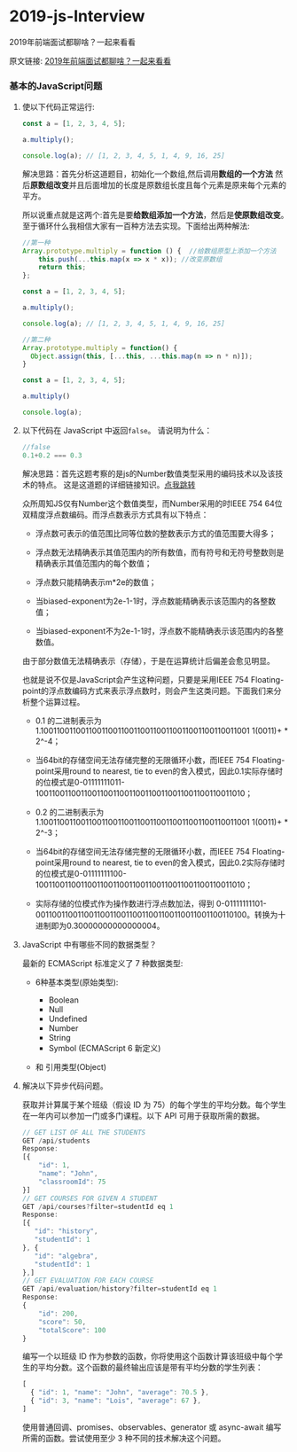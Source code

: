 # 2019-js-Interview

2019年前端面试都聊啥？一起来看看

原文链接: [2019年前端面试都聊啥？一起来看看](https://juejin.im/post/5bf5610be51d452a1353b08d)

### 基本的JavaScript问题

1. 使以下代码正常运行:
    ```javascript
    const a = [1, 2, 3, 4, 5];

    a.multiply();

    console.log(a); // [1, 2, 3, 4, 5, 1, 4, 9, 16, 25]
    ```

    解决思路：首先分析这道题目，初始化一个数组,然后调用**数组的一个方法** 然后**原数组改变**并且后面增加的长度是原数组长度且每个元素是原来每个元素的平方。

    所以说重点就是这两个:首先是要**给数组添加一个方法**，然后是**使原数组改变**。至于循环什么我相信大家有一百种方法去实现。下面给出两种解法:

    ```javascript
    //第一种
    Array.prototype.multiply = function () {  //给数组原型上添加一个方法
        this.push(...this.map(x => x * x)); //改变原数组
        return this;
    };

    const a = [1, 2, 3, 4, 5];

    a.multiply();

    console.log(a); // [1, 2, 3, 4, 5, 1, 4, 9, 16, 25]

    //第二种
    Array.prototype.multiply = function() {
      Object.assign(this, [...this, ...this.map(n => n * n)]);
    }

    const a = [1, 2, 3, 4, 5];

    a.multiply()

    console.log(a);
    ```

2. 以下代码在 JavaScript 中返回`false`。 请说明为什么：

    ```javascript
    //false
    0.1+0.2 === 0.3
    ```
    
    解决思路：首先这题考察的是js的Number数值类型采用的编码技术以及该技术的特点。
    这是这道题的详细链接知识。[点我跳转](https://www.cnblogs.com/fsjohnhuang/p/5115672.html)

    众所周知JS仅有Number这个数值类型，而Number采用的时IEEE 754 64位双精度浮点数编码。而浮点数表示方式具有以下特点：

      * 浮点数可表示的值范围比同等位数的整数表示方式的值范围要大得多；

      * 浮点数无法精确表示其值范围内的所有数值，而有符号和无符号整数则是精确表示其值范围内的每个数值；

      * 浮点数只能精确表示m*2e的数值；

      * 当biased-exponent为2e-1-1时，浮点数能精确表示该范围内的各整数值；

      * 当biased-exponent不为2e-1-1时，浮点数不能精确表示该范围内的各整数值。

    由于部分数值无法精确表示（存储），于是在运算统计后偏差会愈见明显。

    也就是说不仅是JavaScript会产生这种问题，只要是采用IEEE 754 Floating-point的浮点数编码方式来表示浮点数时，则会产生这类问题。下面我们来分析整个运算过程。

      * 0.1 的二进制表示为 1.1001100110011001100110011001100110011001100110011001 1(0011)+ * 2^-4；

      * 当64bit的存储空间无法存储完整的无限循环小数，而IEEE 754 Floating-point采用round to nearest, tie to even的舍入模式，因此0.1实际存储时的位模式是0-01111111011-1001100110011001100110011001100110011001100110011010；

      * 0.2 的二进制表示为 1.1001100110011001100110011001100110011001100110011001 1(0011)+ * 2^-3；

      * 当64bit的存储空间无法存储完整的无限循环小数，而IEEE 754 Floating-point采用round to nearest, tie to even的舍入模式，因此0.2实际存储时的位模式是0-01111111100-1001100110011001100110011001100110011001100110011010；

      * 实际存储的位模式作为操作数进行浮点数加法，得到 0-01111111101-0011001100110011001100110011001100110011001100110100。转换为十进制即为0.30000000000000004。


3. JavaScript 中有哪些不同的数据类型？

    最新的 ECMAScript 标准定义了 7 种数据类型:
    
      * 6种基本类型(原始类型):
           - Boolean
           - Null
           - Undefined
           - Number
           - String
           - Symbol (ECMAScript 6 新定义)
           
      * 和 引用类型(Object)    
      

4. 解决以下异步代码问题。

    获取并计算属于某个班级（假设 ID 为 75）的每个学生的平均分数。每个学生在一年内可以参加一门或多门课程。以下 API 可用于获取所需的数据。
    
    ```javascript
    // GET LIST OF ALL THE STUDENTS
    GET /api/students
    Response:
    [{
        "id": 1,
        "name": "John",
        "classroomId": 75
    }]
    // GET COURSES FOR GIVEN A STUDENT
    GET /api/courses?filter=studentId eq 1
    Response:
    [{
       "id": "history",
       "studentId": 1
    }, {
       "id": "algebra",
       "studentId": 1
    },]
    // GET EVALUATION FOR EACH COURSE
    GET /api/evaluation/history?filter=studentId eq 1
    Response:
    {
        "id": 200,
        "score": 50,
        "totalScore": 100
    }
    ```
    
    编写一个以班级 ID 作为参数的函数，你将使用这个函数计算该班级中每个学生的平均分数。这个函数的最终输出应该是带有平均分数的学生列表：
    
    ```javascript
    [
      { "id": 1, "name": "John", "average": 70.5 },
      { "id": 3, "name": "Lois", "average": 67 },
    ]
    ```
    
    使用普通回调、promises、observables、generator 或 async-await 编写所需的函数。尝试使用至少 3 种不同的技术解决这个问题。
